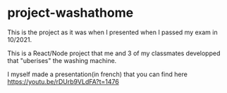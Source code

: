 # project-washathome

This is the project as it was when I presented when I passed my exam in 10/2021.

This is a React/Node project that me and 3 of my classmates developped that "uberises" the washing machine.

I myself made a presentation(in french) that you can find here https://youtu.be/rDUrb9VLdFA?t=1476